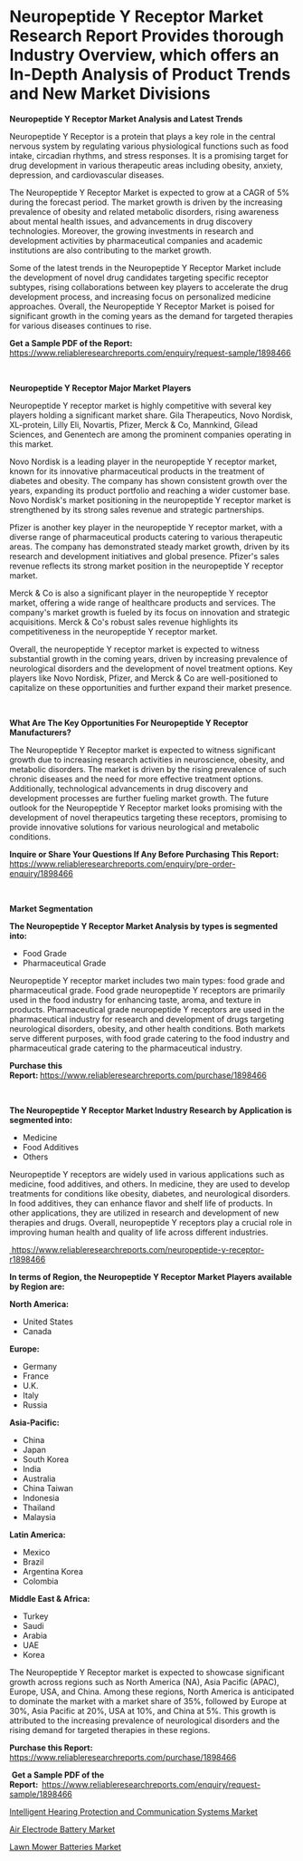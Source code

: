<p><h1>Neuropeptide Y Receptor Market Research Report Provides thorough Industry Overview, which offers an In-Depth Analysis of Product Trends and New Market Divisions</h1></p><p><strong>Neuropeptide Y Receptor Market Analysis and Latest Trends</strong></p>
<p><p>Neuropeptide Y Receptor is a protein that plays a key role in the central nervous system by regulating various physiological functions such as food intake, circadian rhythms, and stress responses. It is a promising target for drug development in various therapeutic areas including obesity, anxiety, depression, and cardiovascular diseases.</p><p>The Neuropeptide Y Receptor Market is expected to grow at a CAGR of 5% during the forecast period. The market growth is driven by the increasing prevalence of obesity and related metabolic disorders, rising awareness about mental health issues, and advancements in drug discovery technologies. Moreover, the growing investments in research and development activities by pharmaceutical companies and academic institutions are also contributing to the market growth.</p><p>Some of the latest trends in the Neuropeptide Y Receptor Market include the development of novel drug candidates targeting specific receptor subtypes, rising collaborations between key players to accelerate the drug development process, and increasing focus on personalized medicine approaches. Overall, the Neuropeptide Y Receptor Market is poised for significant growth in the coming years as the demand for targeted therapies for various diseases continues to rise.</p></p>
<p><strong>Get a Sample PDF of the Report:&nbsp;</strong> <a href="https://www.reliableresearchreports.com/enquiry/request-sample/1898466">https://www.reliableresearchreports.com/enquiry/request-sample/1898466</a></p>
<p>&nbsp;</p>
<p><strong>Neuropeptide Y Receptor Major Market Players</strong></p>
<p><p>Neuropeptide Y receptor market is highly competitive with several key players holding a significant market share. Gila Therapeutics, Novo Nordisk, XL-protein, Lilly Eli, Novartis, Pfizer, Merck & Co, Mannkind, Gilead Sciences, and Genentech are among the prominent companies operating in this market.</p><p>Novo Nordisk is a leading player in the neuropeptide Y receptor market, known for its innovative pharmaceutical products in the treatment of diabetes and obesity. The company has shown consistent growth over the years, expanding its product portfolio and reaching a wider customer base. Novo Nordisk's market positioning in the neuropeptide Y receptor market is strengthened by its strong sales revenue and strategic partnerships.</p><p>Pfizer is another key player in the neuropeptide Y receptor market, with a diverse range of pharmaceutical products catering to various therapeutic areas. The company has demonstrated steady market growth, driven by its research and development initiatives and global presence. Pfizer's sales revenue reflects its strong market position in the neuropeptide Y receptor market.</p><p>Merck & Co is also a significant player in the neuropeptide Y receptor market, offering a wide range of healthcare products and services. The company's market growth is fueled by its focus on innovation and strategic acquisitions. Merck & Co's robust sales revenue highlights its competitiveness in the neuropeptide Y receptor market.</p><p>Overall, the neuropeptide Y receptor market is expected to witness substantial growth in the coming years, driven by increasing prevalence of neurological disorders and the development of novel treatment options. Key players like Novo Nordisk, Pfizer, and Merck & Co are well-positioned to capitalize on these opportunities and further expand their market presence.</p></p>
<p>&nbsp;</p>
<p><strong>What Are The Key Opportunities For Neuropeptide Y Receptor Manufacturers?</strong></p>
<p><p>The Neuropeptide Y Receptor market is expected to witness significant growth due to increasing research activities in neuroscience, obesity, and metabolic disorders. The market is driven by the rising prevalence of such chronic diseases and the need for more effective treatment options. Additionally, technological advancements in drug discovery and development processes are further fueling market growth. The future outlook for the Neuropeptide Y Receptor market looks promising with the development of novel therapeutics targeting these receptors, promising to provide innovative solutions for various neurological and metabolic conditions.</p></p>
<p><strong>Inquire or Share Your Questions If Any Before Purchasing This Report:</strong> <a href="https://www.reliableresearchreports.com/enquiry/pre-order-enquiry/1898466">https://www.reliableresearchreports.com/enquiry/pre-order-enquiry/1898466</a></p>
<p>&nbsp;</p>
<p><strong>Market Segmentation</strong></p>
<p><strong>The Neuropeptide Y Receptor Market Analysis by types is segmented into:</strong></p>
<p><ul><li>Food Grade</li><li>Pharmaceutical Grade</li></ul></p>
<p><p>Neuropeptide Y receptor market includes two main types: food grade and pharmaceutical grade. Food grade neuropeptide Y receptors are primarily used in the food industry for enhancing taste, aroma, and texture in products. Pharmaceutical grade neuropeptide Y receptors are used in the pharmaceutical industry for research and development of drugs targeting neurological disorders, obesity, and other health conditions. Both markets serve different purposes, with food grade catering to the food industry and pharmaceutical grade catering to the pharmaceutical industry.</p></p>
<p><strong>Purchase this Report:&nbsp;</strong><a href="https://www.reliableresearchreports.com/purchase/1898466">https://www.reliableresearchreports.com/purchase/1898466</a></p>
<p>&nbsp;</p>
<p><strong>The Neuropeptide Y Receptor Market Industry Research by Application is segmented into:</strong></p>
<p><ul><li>Medicine</li><li>Food Additives</li><li>Others</li></ul></p>
<p><p>Neuropeptide Y receptors are widely used in various applications such as medicine, food additives, and others. In medicine, they are used to develop treatments for conditions like obesity, diabetes, and neurological disorders. In food additives, they can enhance flavor and shelf life of products. In other applications, they are utilized in research and development of new therapies and drugs. Overall, neuropeptide Y receptors play a crucial role in improving human health and quality of life across different industries.</p></p>
<p><a href="https://www.reliableresearchreports.com/neuropeptide-y-receptor-r1898466">&nbsp;https://www.reliableresearchreports.com/neuropeptide-y-receptor-r1898466</a></p>
<p><strong>In terms of Region, the Neuropeptide Y Receptor Market Players available by Region are:</strong></p>
<p>
    <p> <strong> North America: </strong>
        <ul>
            <li>United States</li>
            <li>Canada</li>
        </ul>
        </p> 
    <p> <strong> Europe: </strong>
        <ul>
            <li>Germany</li>
            <li>France</li>
            <li>U.K.</li>
            <li>Italy</li>
            <li>Russia</li>
        </ul>
        </p> 
    <p> <strong> Asia-Pacific: </strong>
        <ul>
            <li>China</li>
            <li>Japan</li>
            <li>South Korea</li>
            <li>India</li>
            <li>Australia</li>
            <li>China Taiwan</li>
            <li>Indonesia</li>
            <li>Thailand</li>
            <li>Malaysia</li>
        </ul>
        </p> 
    <p> <strong> Latin America: </strong>
        <ul>
            <li>Mexico</li>
            <li>Brazil</li>
            <li>Argentina Korea</li>
            <li>Colombia</li>
        </ul>
        </p> 
    <p> <strong> Middle East & Africa: </strong>
        <ul>
            <li>Turkey</li>
            <li>Saudi</li>
            <li>Arabia</li>
            <li>UAE</li>
            <li>Korea</li>
        </ul>
    </p>
    </p>
<p><p>The Neuropeptide Y Receptor market is expected to showcase significant growth across regions such as North America (NA), Asia Pacific (APAC), Europe, USA, and China. Among these regions, North America is anticipated to dominate the market with a market share of 35%, followed by Europe at 30%, Asia Pacific at 20%, USA at 10%, and China at 5%. This growth is attributed to the increasing prevalence of neurological disorders and the rising demand for targeted therapies in these regions.</p></p>
<p><strong>Purchase this Report: </strong><a href="https://www.reliableresearchreports.com/purchase/1898466">https://www.reliableresearchreports.com/purchase/1898466</a></p>
<p>&nbsp;<strong>Get a Sample PDF of the Report:&nbsp;&nbsp;</strong><a href="https://www.reliableresearchreports.com/enquiry/request-sample/1898466">https://www.reliableresearchreports.com/enquiry/request-sample/1898466</a></p>
<p><strong></strong></p>
<p><p><a href="https://github.com/hraymond91428/Market-Research-Report-List-1/blob/main/intelligent-hearing-protection-and-communication-systems-market.md">Intelligent Hearing Protection and Communication Systems Market</a></p><p><a href="https://medium.com/@audieyost/air-electrode-battery-market-size-by-type-primary-non-rechargeable-secondary-rechargeable-fuel-1b26b3081bf9">Air Electrode Battery Market</a></p><p><a href="https://medium.com/@jillianwyattgb94/market-forecast-global-lawn-mower-batteries-trends-and-impact-analysis-2024-2031-by-e7e145dbb54e">Lawn Mower Batteries Market</a></p></p>